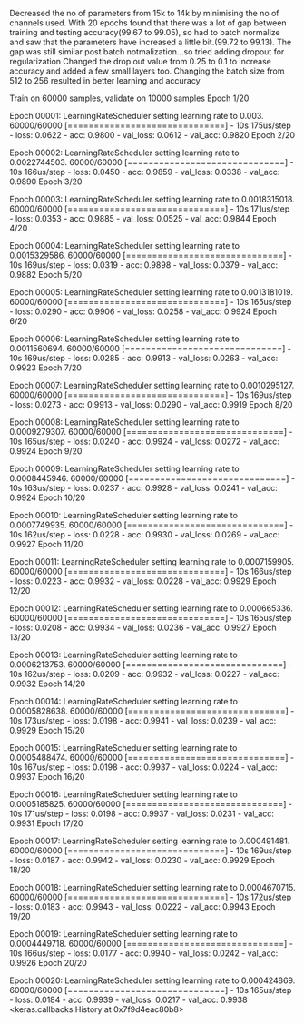 
 Decreased the no of parameters from 15k to 14k by minimising the no of channels used.
 With 20 epochs found that there was a lot of gap between training and testing accuracy(99.67 to 99.05), 
 so had to batch normalize  and saw that the parameters have increased a little bit.(99.72 to 99.13).
 The gap was still similar post batch notmalization...so tried adding dropout for regularization
 Changed the drop out value from 0.25 to 0.1 to increase accuracy and added a few small layers too.
Changing the batch size from 512 to 256 resulted in better learning and accuracy




Train on 60000 samples, validate on 10000 samples
Epoch 1/20

Epoch 00001: LearningRateScheduler setting learning rate to 0.003.
60000/60000 [==============================] - 10s 175us/step - loss: 0.0622 - acc: 0.9800 - val_loss: 0.0612 - val_acc: 0.9820
Epoch 2/20

Epoch 00002: LearningRateScheduler setting learning rate to 0.0022744503.
60000/60000 [==============================] - 10s 166us/step - loss: 0.0450 - acc: 0.9859 - val_loss: 0.0338 - val_acc: 0.9890
Epoch 3/20

Epoch 00003: LearningRateScheduler setting learning rate to 0.0018315018.
60000/60000 [==============================] - 10s 171us/step - loss: 0.0353 - acc: 0.9885 - val_loss: 0.0525 - val_acc: 0.9844
Epoch 4/20

Epoch 00004: LearningRateScheduler setting learning rate to 0.0015329586.
60000/60000 [==============================] - 10s 169us/step - loss: 0.0319 - acc: 0.9898 - val_loss: 0.0379 - val_acc: 0.9882
Epoch 5/20

Epoch 00005: LearningRateScheduler setting learning rate to 0.0013181019.
60000/60000 [==============================] - 10s 165us/step - loss: 0.0290 - acc: 0.9906 - val_loss: 0.0258 - val_acc: 0.9924
Epoch 6/20

Epoch 00006: LearningRateScheduler setting learning rate to 0.0011560694.
60000/60000 [==============================] - 10s 169us/step - loss: 0.0285 - acc: 0.9913 - val_loss: 0.0263 - val_acc: 0.9923
Epoch 7/20

Epoch 00007: LearningRateScheduler setting learning rate to 0.0010295127.
60000/60000 [==============================] - 10s 169us/step - loss: 0.0273 - acc: 0.9913 - val_loss: 0.0290 - val_acc: 0.9919
Epoch 8/20

Epoch 00008: LearningRateScheduler setting learning rate to 0.0009279307.
60000/60000 [==============================] - 10s 165us/step - loss: 0.0240 - acc: 0.9924 - val_loss: 0.0272 - val_acc: 0.9924
Epoch 9/20

Epoch 00009: LearningRateScheduler setting learning rate to 0.0008445946.
60000/60000 [==============================] - 10s 163us/step - loss: 0.0237 - acc: 0.9928 - val_loss: 0.0241 - val_acc: 0.9924
Epoch 10/20

Epoch 00010: LearningRateScheduler setting learning rate to 0.0007749935.
60000/60000 [==============================] - 10s 162us/step - loss: 0.0228 - acc: 0.9930 - val_loss: 0.0269 - val_acc: 0.9927
Epoch 11/20

Epoch 00011: LearningRateScheduler setting learning rate to 0.0007159905.
60000/60000 [==============================] - 10s 166us/step - loss: 0.0223 - acc: 0.9932 - val_loss: 0.0228 - val_acc: 0.9929
Epoch 12/20

Epoch 00012: LearningRateScheduler setting learning rate to 0.000665336.
60000/60000 [==============================] - 10s 165us/step - loss: 0.0208 - acc: 0.9934 - val_loss: 0.0236 - val_acc: 0.9927
Epoch 13/20

Epoch 00013: LearningRateScheduler setting learning rate to 0.0006213753.
60000/60000 [==============================] - 10s 162us/step - loss: 0.0209 - acc: 0.9932 - val_loss: 0.0227 - val_acc: 0.9932
Epoch 14/20

Epoch 00014: LearningRateScheduler setting learning rate to 0.0005828638.
60000/60000 [==============================] - 10s 173us/step - loss: 0.0198 - acc: 0.9941 - val_loss: 0.0239 - val_acc: 0.9929
Epoch 15/20

Epoch 00015: LearningRateScheduler setting learning rate to 0.0005488474.
60000/60000 [==============================] - 10s 167us/step - loss: 0.0198 - acc: 0.9937 - val_loss: 0.0224 - val_acc: 0.9937
Epoch 16/20

Epoch 00016: LearningRateScheduler setting learning rate to 0.0005185825.
60000/60000 [==============================] - 10s 171us/step - loss: 0.0198 - acc: 0.9937 - val_loss: 0.0231 - val_acc: 0.9931
Epoch 17/20

Epoch 00017: LearningRateScheduler setting learning rate to 0.000491481.
60000/60000 [==============================] - 10s 169us/step - loss: 0.0187 - acc: 0.9942 - val_loss: 0.0230 - val_acc: 0.9929
Epoch 18/20

Epoch 00018: LearningRateScheduler setting learning rate to 0.0004670715.
60000/60000 [==============================] - 10s 172us/step - loss: 0.0183 - acc: 0.9943 - val_loss: 0.0222 - val_acc: 0.9943
Epoch 19/20

Epoch 00019: LearningRateScheduler setting learning rate to 0.0004449718.
60000/60000 [==============================] - 10s 166us/step - loss: 0.0177 - acc: 0.9940 - val_loss: 0.0242 - val_acc: 0.9926
Epoch 20/20

Epoch 00020: LearningRateScheduler setting learning rate to 0.000424869.
60000/60000 [==============================] - 10s 165us/step - loss: 0.0184 - acc: 0.9939 - val_loss: 0.0217 - val_acc: 0.9938
<keras.callbacks.History at 0x7f9d4eac80b8>
